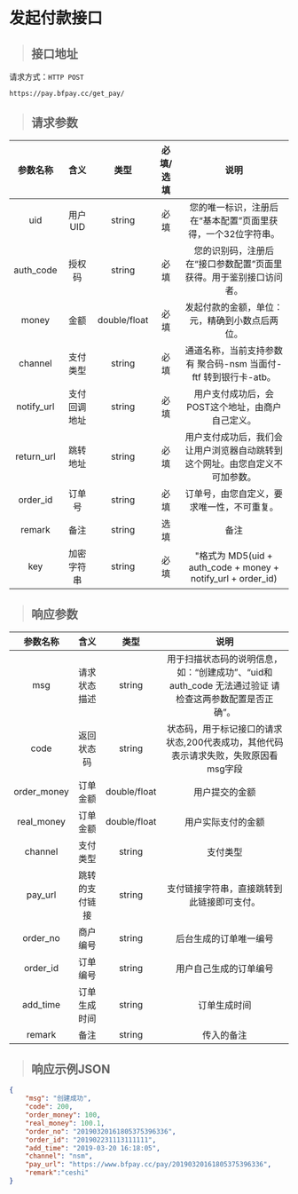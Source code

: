 # 发起付款接口

> ## 接口地址

请求方式：`HTTP POST`

    https://pay.bfpay.cc/get_pay/

>## 请求参数

参数名称|含义|类型|必填/选填|说明
:--:|:--:|:--:|:--:|:--:
uid|用户UID|string|必填|您的唯一标识，注册后在“基本配置”页面里获得，一个32位字符串。
auth_code|授权码|string|必填|您的识别码，注册后在“接口参数配置”页面里获得。用于鉴别接口访问者。
money|金额|double/float|必填|发起付款的金额，单位：元，精确到小数点后两位。
channel|支付类型|string|必填|通道名称，当前支持参数有 聚合码-nsm  当面付-ftf 转到银行卡-atb。
notify_url|支付回调地址|string|必填|用户支付成功后，会POST这个地址，由商户自己定义。
return_url|跳转地址|string|必填|用户支付成功后，我们会让用户浏览器自动跳转到这个网址。由您自定义不可加参数。
order_id|订单号|string|必填|订单号，由您自定义，要求唯一性，不可重复。
remark|备注|string|选填|备注
key|加密字符串|string|必填|"格式为 MD5(uid + auth_code + money + notify_url + order_id)

>## 响应参数 

参数名称|含义|类型|说明
:--:|:--:|:--:|:--:
msg|请求状态描述|string|用于扫描状态码的说明信息，如：“创建成功”、“uid和auth_code 无法通过验证 请检查这两参数配置是否正确”。
code|返回状态码|string|状态码，用于标记接口的请求状态,200代表成功，其他代码表示请求失败，失败原因看msg字段
order_money|订单金额|double/float|用户提交的金额
real_money|订单金额|double/float|用户实际支付的金额
channel|支付类型|string|支付类型
pay_url|跳转的支付链接|string|支付链接字符串，直接跳转到此链接即可支付。
order_no|商户编号|string|后台生成的订单唯一编号
order_id|订单编号|string|用户自己生成的订单编号
add_time|订单生成时间|string|订单生成时间
remark|备注|string|传入的备注

>## 响应示例JSON

```json
{
    "msg": "创建成功",
    "code": 200,
    "order_money": 100,
    "real_money": 100.1,
    "order_no": "20190320161805375396336",
    "order_id": "201902231113111111",
    "add_time": "2019-03-20 16:18:05",
    "channel": "nsm",
    "pay_url": "https://www.bfpay.cc/pay/20190320161805375396336",
    "remark":"ceshi"
}
```







